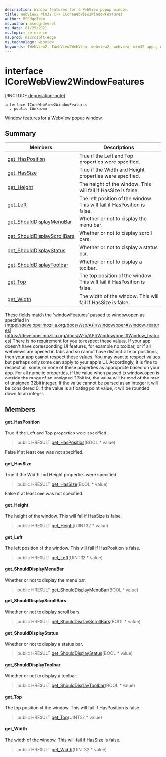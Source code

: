 ```yaml
---
description: Window features for a WebView popup window.
title: WebView2 Win32 C++ ICoreWebView2WindowFeatures
author: MSEdgeTeam
ms.author: msedgedevrel
ms.date: 01/25/2021
ms.topic: reference
ms.prod: microsoft-edge
ms.technology: webview
keywords: IWebView2, IWebView2WebView, webview2, webview, win32 apps, win32, edge, ICoreWebView2, ICoreWebView2Controller, browser control, edge html, ICoreWebView2WindowFeatures
---
```


# interface ICoreWebView2WindowFeatures 

[!INCLUDE [deprecation-note](../includes/deprecation-note.md)]

```
interface ICoreWebView2WindowFeatures
  : public IUnknown
```

Window features for a WebView popup window.

## Summary

 Members                        | Descriptions
--------------------------------|---------------------------------------------
[get_HasPosition](#get_hasposition) | True if the Left and Top properties were specified.
[get_HasSize](#get_hassize) | True if the Width and Height properties were specified.
[get_Height](#get_height) | The height of the window. This will fail if HasSize is false.
[get_Left](#get_left) | The left position of the window. This will fail if HasPosition is false.
[get_ShouldDisplayMenuBar](#get_shoulddisplaymenubar) | Whether or not to display the menu bar.
[get_ShouldDisplayScrollBars](#get_shoulddisplayscrollbars) | Whether or not to display scroll bars.
[get_ShouldDisplayStatus](#get_shoulddisplaystatus) | Whether or not to display a status bar.
[get_ShouldDisplayToolbar](#get_shoulddisplaytoolbar) | Whether or not to display a toolbar.
[get_Top](#get_top) | The top position of the window. This will fail if HasPosition is false.
[get_Width](#get_width) | The width of the window. This will fail if HasSize is false.

These fields match the 'windowFeatures' passed to window.open as specified in [https://developer.mozilla.org/docs/Web/API/Window/open#Window_features](https://developer.mozilla.org/docs/Web/API/Window/open#Window_features) There is no requirement for you to respect these values. If your app doesn't have corresponding UI features, for example no toolbar, or if all webviews are opened in tabs and so cannot have distinct size or positions, then your app cannot respect these values. You may want to respect values but perhaps only some can apply to your app's UI. Accordingly, it is fine to respect all, some, or none of these properties as appropriate based on your app. For all numeric properties, if the value when passed to window.open is outside the range of an unsigned 32bit int, the value will be mod of the max of unsigned 32bit integer. If the value cannot be parsed as an integer it will be considered 0. If the value is a floating point value, it will be rounded down to an integer.

## Members

#### get_HasPosition 

True if the Left and Top properties were specified.

> public HRESULT [get_HasPosition](#get_hasposition)(BOOL * value)

False if at least one was not specified.

#### get_HasSize 

True if the Width and Height properties were specified.

> public HRESULT [get_HasSize](#get_hassize)(BOOL * value)

False if at least one was not specified.

#### get_Height 

The height of the window. This will fail if HasSize is false.

> public HRESULT [get_Height](#get_height)(UINT32 * value)

#### get_Left 

The left position of the window. This will fail if HasPosition is false.

> public HRESULT [get_Left](#get_left)(UINT32 * value)

#### get_ShouldDisplayMenuBar 

Whether or not to display the menu bar.

> public HRESULT [get_ShouldDisplayMenuBar](#get_shoulddisplaymenubar)(BOOL * value)

#### get_ShouldDisplayScrollBars 

Whether or not to display scroll bars.

> public HRESULT [get_ShouldDisplayScrollBars](#get_shoulddisplayscrollbars)(BOOL * value)

#### get_ShouldDisplayStatus 

Whether or not to display a status bar.

> public HRESULT [get_ShouldDisplayStatus](#get_shoulddisplaystatus)(BOOL * value)

#### get_ShouldDisplayToolbar 

Whether or not to display a toolbar.

> public HRESULT [get_ShouldDisplayToolbar](#get_shoulddisplaytoolbar)(BOOL * value)

#### get_Top 

The top position of the window. This will fail if HasPosition is false.

> public HRESULT [get_Top](#get_top)(UINT32 * value)

#### get_Width 

The width of the window. This will fail if HasSize is false.

> public HRESULT [get_Width](#get_width)(UINT32 * value)

